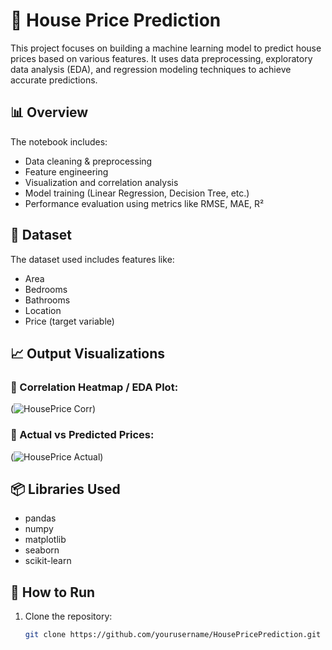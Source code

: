 # 🏡 House Price Prediction

This project focuses on building a machine learning model to predict house prices based on various features. It uses data preprocessing, exploratory data analysis (EDA), and regression modeling techniques to achieve accurate predictions.

## 📊 Overview

The notebook includes:
- Data cleaning & preprocessing  
- Feature engineering  
- Visualization and correlation analysis  
- Model training (Linear Regression, Decision Tree, etc.)  
- Performance evaluation using metrics like RMSE, MAE, R²  

## 📁 Dataset

The dataset used includes features like:
- Area
- Bedrooms
- Bathrooms
- Location
- Price (target variable)

## 📈 Output Visualizations

### 🔹 Correlation Heatmap / EDA Plot:
(![HousePrice Corr](https://github.com/user-attachments/assets/cb235bc4-1dd7-44a8-9660-8bec45278d57))

### 🔹 Actual vs Predicted Prices:
(![HousePrice Actual](https://github.com/user-attachments/assets/d2d0ca6f-bf6f-4264-954f-9347cecd1232))


## 📦 Libraries Used

- pandas
- numpy
- matplotlib
- seaborn
- scikit-learn

## 🚀 How to Run

1. Clone the repository:
   ```bash
   git clone https://github.com/yourusername/HousePricePrediction.git

